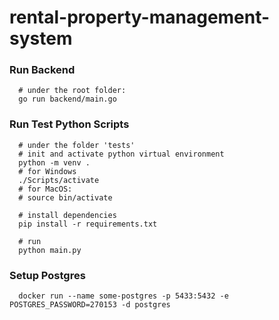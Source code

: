 # rental-property-management-system

### Run Backend

```shell
  # under the root folder:
  go run backend/main.go
```

### Run Test Python Scripts

```shell
  # under the folder 'tests'
  # init and activate python virtual environment
  python -m venv .
  # for Windows
  ./Scripts/activate 
  # for MacOS: 
  # source bin/activate
  
  # install dependencies
  pip install -r requirements.txt

  # run
  python main.py
```

### Setup Postgres

```shell
  docker run --name some-postgres -p 5433:5432 -e POSTGRES_PASSWORD=270153 -d postgres
```
